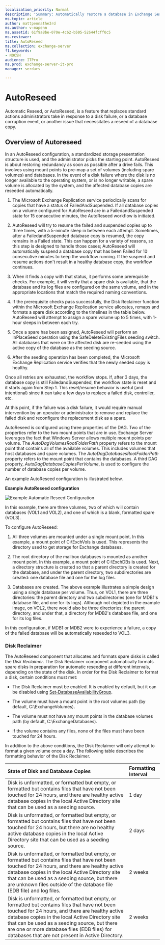 ```yaml
---
localization_priority: Normal
description: 'Summary: Automatically restore a database in Exchange Server 2016 or Exchange Server 2019 with pre-provisioned spare disks.'
ms.topic: article
author: mattpennathe3rd
ms.author: v-mapenn
ms.assetid: 61f9a8be-070e-4c62-b505-52644fcff0c5
ms.reviewer:
title: AutoReseed
ms.collection: exchange-server
f1.keywords:
- NOCSH
audience: ITPro
ms.prod: exchange-server-it-pro
manager: serdars

---
```


# AutoReseed

Automatic Reseed, or AutoReseed, is a feature that replaces standard actions administrators take in response to a disk failure, or a database corruption event, or another issue that necessitates a reseed of a database copy.

## Overview of Autoreseed

In an AutoReseed configuration, a standardized storage presentation structure is used, and the administrator picks the starting point. AutoReseed is about restoring redundancy as soon as possible after a drive fails. This involves using mount points to pre-map a set of volumes (including spare volumes) and databases. In the event of a disk failure where the disk is no longer available to the operating system, or is no longer writable, a spare volume is allocated by the system, and the affected database copies are reseeded automatically.

1. The Microsoft Exchange Replication service periodically scans for copies that have a status of FailedAndSuspended. If all database copies on a volume configured for AutoReseed are in a FailedandSuspended state for 15 consecutive minutes, the AutoReseed workflow is initiated.

2. AutoReseed will try to resume the failed and suspended copies up to three times, with a 5-minute sleep in between each attempt. Sometimes, after a FailedandSuspended database copy is resumed, the copy remains in a Failed state. This can happen for a variety of reasons, so this step is designed to handle those cases; AutoReseed will automatically suspend a database copy that has been Failed for 10 consecutive minutes to keep the workflow running. If the suspend and resume actions don't result in a healthy database copy, the workflow continues.

3. When it finds a copy with that status, it performs some prerequisite checks. For example, it will verify that a spare disk is available, that the database and its log files are configured on the same volume, and in the appropriate locations that match the required naming conventions.

4. If the prerequisite checks pass successfully, the Disk Reclaimer function within the Microsoft Exchange Replication service allocates, remaps and formats a spare disk according to the timelines in the table below. AutoReseed will attempt to assign a spare volume up to 5 times, with 1-hour sleeps in between each try.

5. Once a spare has been assigned, AutoReseed will perform an InPlaceSeed operation using the SafeDeleteExistingFiles seeding switch. All databases that were on the affected disk are re-seeded using the active copy of the database as the seeding source.

6. After the seeding operation has been completed, the Microsoft Exchange Replication service verifies that the newly seeded copy is healthy.

Once all retries are exhausted, the workflow stops. If, after 3 days, the database copy is still FailedandSuspended, the workflow state is reset and it starts again from Step 1. This reset/resume behavior is useful (and intentional) since it can take a few days to replace a failed disk, controller, etc.

At this point, if the failure was a disk failure, it would require manual intervention by an operator or administrator to remove and replace the failed disk and reconfigure the replacement disk as a spare.

AutoReseed is configured using three properties of the DAG. Two of the properties refer to the two mount points that are in use. Exchange Server leverages the fact that Windows Server allows multiple mount points per volume. The _AutoDagVolumesRootFolderPath_ property refers to the mount point that contains all of the available volumes. This includes volumes that host databases and spare volumes. The _AutoDagDatabasesRootFolderPath_ property refers to the mount point that contains the databases. A third DAG property, _AutoDagDatabaseCopiesPerVolume_, is used to configure the number of database copies per volume.

An example AutoReseed configuration is illustrated below.

 **Example AutoReseed configuration**

![Example Automatic Reseed Configuration](../../media/ITPro_Mailbox_AutoReseed.gif)

In this example, there are three volumes, two of which will contain databases (VOL1 and VOL2), and one of which is a blank, formatted spare (VOL3).

To configure AutoReseed:

1. All three volumes are mounted under a single mount point. In this example, a mount point of C:\ExchVols is used. This represents the directory used to get storage for Exchange databases.

2. The root directory of the mailbox databases is mounted as another mount point. In this example, a mount point of C:\ExchDBs is used. Next, a directory structure is created so that a parent directory is created for the database, and under the parent directory, two subdirectories are created: one database file and one for the log files.

3. Databases are created. The above example illustrates a simple design using a single database per volume. Thus, on VOL1, there are three directories: the parent directory and two subdirectories (one for MDB1's database file, and one for its logs). Although not depicted in the example image, on VOL2, there would also be three directories: the parent directory, and under that, a directory for MDB2's database file, and one for its log files.

In this configuration, if MDB1 or MDB2 were to experience a failure, a copy of the failed database will be automatically reseeded to VOL3.

### Disk Reclaimer

The AutoReseed component that allocates and formats spare disks is called the *Disk Reclaimer*. The Disk Reclaimer component automatically formats spare disks in preparation for automatic reseeding at different intervals, depending on the state of the disk. In order for the Disk Reclaimer to format a disk, certain conditions must met:

- The Disk Reclaimer must be enabled. It is enabled by default, but it can be disabled using [Set-DatabaseAvailabilityGroup](https://docs.microsoft.com/powershell/module/exchange/set-databaseavailabilitygroup).

- The volume must have a mount point in the root volumes path (by default, C:\ExchangeVolumes).

- The volume must not have any mount points in the database volumes path (by default, C:\ExchangeDatabases).

- If the volume contains any files, none of the files must have been touched for 24 hours.

In addition to the above conditions, the Disk Reclaimer will only attempt to format a given volume once a day. The following table describes the formatting behavior of the Disk Reclaimer.

|**State of Disk and Database Copies**|**Formatting Interval**|
|:-----|:-----|
|Disk is unformatted, or formatted but empty, or formatted but contains files that have not been touched for 24 hours, and there are healthy active database copies in the local Active Directory site that can be used as a seeding source.|1 day|
|Disk is unformatted, or formatted but empty, or formatted but contains files that have not been touched for 24 hours, but there are no healthy active database copies in the local Active Directory site that can be used as a seeding source.|2 days|
|Disk is unformatted, or formatted but empty, or formatted but contains files that have not been touched for 24 hours, and there are healthy active database copies in the local Active Directory site that can be used as a seeding source, but there are unknown files outside of the database file (EDB file) and log files.|2 weeks|
|Disk is unformatted, or formatted but empty, or formatted but contains files that have not been touched for 24 hours, and there are healthy active database copies in the local Active Directory site that can be used as a seeding source, but there are one or more database files (EDB files) for databases that are not present in Active Directory.|2 weeks|
